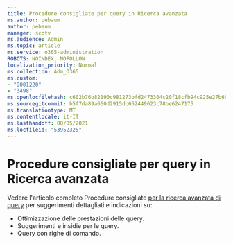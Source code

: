 ```yaml
---
title: Procedure consigliate per query in Ricerca avanzata
ms.author: pebaum
author: pebaum
manager: scotv
ms.audience: Admin
ms.topic: article
ms.service: o365-administration
ROBOTS: NOINDEX, NOFOLLOW
localization_priority: Normal
ms.collection: Adm_O365
ms.custom:
- "9001220"
- "3498"
ms.openlocfilehash: c602b76b82190c981273bfd2473304c20f18cfb94c925e27b6b777cba4a52c40
ms.sourcegitcommit: b5f7da89a650d2915dc652449623c78be6247175
ms.translationtype: MT
ms.contentlocale: it-IT
ms.lasthandoff: 08/05/2021
ms.locfileid: "53952325"
---
```

# <a name="advanced-hunting-query-best-practices"></a>Procedure consigliate per query in Ricerca avanzata

Vedere l'articolo completo Procedure consigliate [per la ricerca avanzata di query](/windows/security/threat-protection/microsoft-defender-atp/advanced-hunting-best-practices#optimize-query-performance) per suggerimenti dettagliati e indicazioni su:
- Ottimizzazione delle prestazioni delle query.
- Suggerimenti e insidie per le query.
- Query con righe di comando.


